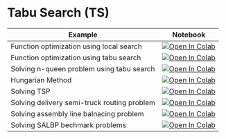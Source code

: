 
#  Tabu Search (TS)

| Example  | Notebook  |
|---|---|
| Function optimization using local search | [![Open In Colab](https://colab.research.google.com/assets/colab-badge.svg)](https://colab.research.google.com/github/Dr-AlaaKhamis/ISE571/blob/main/3_Trajectory_algorithms/TS/FcnOpt_Local_search.ipynb)   |
| Function optimization using tabu search | [![Open In Colab](https://colab.research.google.com/assets/colab-badge.svg)](https://colab.research.google.com/github/Dr-AlaaKhamis/ISE571/blob/main/3_Trajectory_algorithms/TS/FcnOpt_Tabu_search.ipynb)  |
| Solving n-queen problem using tabu search | [![Open In Colab](https://colab.research.google.com/assets/colab-badge.svg)](https://colab.research.google.com/github/Dr-AlaaKhamis/ISE571/blob/main/3_Trajectory_algorithms/TS/n-queen_TS.ipynb)  |
| Hungarian Method  | [![Open In Colab](https://colab.research.google.com/assets/colab-badge.svg)](https://colab.research.google.com/github/Dr-AlaaKhamis/ISE571/blob/main/3_Trajectory_algorithms/TS/ALBP_Benchmarks.ipynb)  |
| Solving TSP | [![Open In Colab](https://colab.research.google.com/assets/colab-badge.svg)](https://colab.research.google.com/github/Dr-AlaaKhamis/ISE571/blob/main/3_Trajectory_algorithms/TS/Berlin52_TSP.ipynb)  |
| Solving delivery semi-truck routing problem | [![Open In Colab](https://colab.research.google.com/assets/colab-badge.svg)](https://colab.research.google.com/github/Dr-AlaaKhamis/ISE571/blob/main/3_Trajectory_algorithms/TS/Walmart.ipynb)  |
| Solving assembly line balnacing problem | [![Open In Colab](https://colab.research.google.com/assets/colab-badge.svg)](https://colab.research.google.com/github/Dr-AlaaKhamis/ISE571/blob/main/3_Trajectory_algorithms/TS/SALBP_TS.ipynb)  |
| Solving SALBP bechmark problems | [![Open In Colab](https://colab.research.google.com/assets/colab-badge.svg)](https://colab.research.google.com/github/Dr-AlaaKhamis/ISE571/blob/main/3_Trajectory_algorithms/TS/ALBP_Benchmarks.ipynb)  |